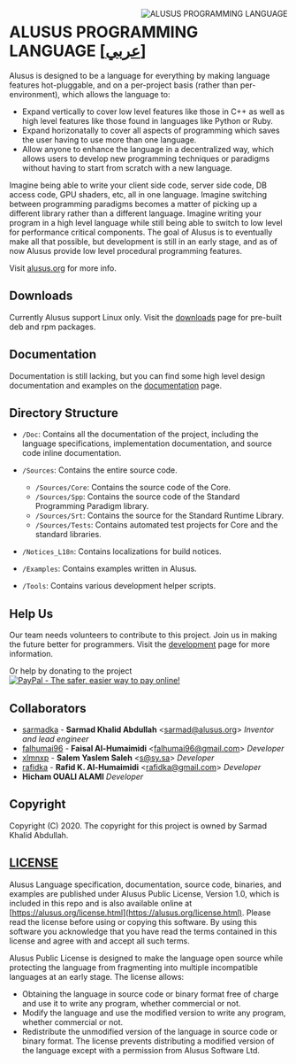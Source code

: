 <img
  alt="ALUSUS PROGRAMMING LANGUAGE"
  align="right"
  src="https://alusus.org/Resources/logo.gif"
/>

# ALUSUS PROGRAMMING LANGUAGE [[عربي]](readme.ar.md)

Alusus is designed to be a language for everything by making language features hot-pluggable, and on a per-project basis
 (rather than per-environment), which allows the language to:
* Expand vertically to cover low level features like those in C++ as well as high level features like those found in
languages like Python or Ruby.
* Expand horizonatally to cover all aspects of programming which saves the user having to use more than one language.
* Allow anyone to enhance the language in a decentralized way, which allows users to develop new programming techniques
or paradigms without having to start from scratch with a new language.

Imagine being able to write your client side code, server side code, DB access code, GPU shaders, etc, all in one
language. Imagine switching between programming paradigms becomes a matter of picking up a different library rather than
a different language. Imagine writing your program in a high level language while still being able to switch to low
level for performance critical components. The goal of Alusus is to eventually make all that possible, but development
is still in an early stage, and as of now Alusus provide low level procedural programming features.

Visit [alusus.org](https://alusus.org) for more info.

## Downloads

Currently Alusus support Linux only. Visit the [downloads](https://alusus.org/download) page for pre-built deb and rpm
packages.

## Documentation

Documentation is still lacking, but you can find some high level design documentation and examples on the
[documentation](https://alusus.org/documentation) page.

## Directory Structure

* `/Doc`: Contains all the documentation of the project, including the language specifications, implementation
  documentation, and source code inline documentation.

* `/Sources`: Contains the entire source code.
  - `/Sources/Core`: Contains the source code of the Core.
  - `/Sources/Spp`: Contains the source code of the Standard Programming Paradigm library.
  - `/Sources/Srt`: Contains the source for the Standard Runtime Library.
  - `/Sources/Tests`: Contains automated test projects for Core and the standard libraries.

* `/Notices_L18n`: Contains localizations for build notices.

* `/Examples`: Contains examples written in Alusus.

* `/Tools`: Contains various development helper scripts.

## Help Us

Our team needs volunteers to contribute to this project. Join us in making the future better for programmers. Visit the
[development](https://alusus.org/dev) page for more information.

Or help by donating to the project<br/>
[![PayPal - The safer, easier way to pay online!](https://www.paypalobjects.com/en_US/i/btn/btn_donateCC_LG.gif)](https://paypal.me/alusus)

## Collaborators

* [sarmadka](https://github.com/sarmadka) -
**Sarmad Khalid Abdullah** &lt;sarmad@alusus.org&gt; *Inventor and lead engineer*
* [falhumai96](https://github.com/falhumai96) -
**Faisal Al-Humaimidi** &lt;falhumai96@gmail.com&gt; *Developer*
* [xlmnxp](https://github.com/xlmnxp) -
**Salem Yaslem Saleh** &lt;s@sy.sa&gt; *Developer*
* [rafidka](https://github.com/rafidka) -
**Rafid K. Al-Humaimidi** &lt;rafidka@gmail.com&gt; *Developer*
* **Hicham OUALI ALAMI** *Developer*

## Copyright

Copyright (C) 2020.
The copyright for this project is owned by Sarmad Khalid Abdullah.

## [LICENSE](license.txt)

Alusus Language specification, documentation, source code, binaries, and examples are published under Alusus Public
License, Version 1.0, which is included in this repo and is also available online at
[https://alusus.org/license.html](https://alusus.org/license.html). Please read the license before using
or copying this software. By using this software you acknowledge that you have read the terms contained in this license
and agree with and accept all such terms.

Alusus Public License is designed to make the language open source while protecting the language from fragmenting into
multiple incompatible languages at an early stage. The license allows:
* Obtaining the language in source code or binary format free of charge and use it to write any program, whether
  commercial or not.
* Modify the language and use the modified version to write any program, whether commercial or not.
* Redistribute the unmodified version of the language in source code or binary format. The license prevents distributing
  a modified version of the language except with a permission from Alusus Software Ltd.
